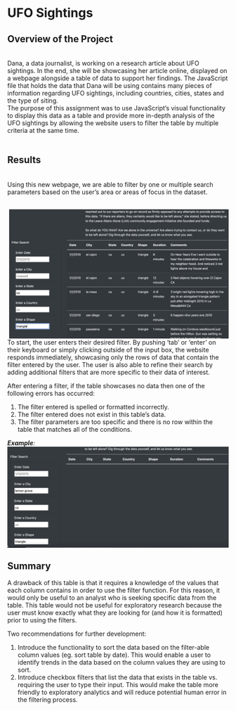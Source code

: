 # UFO Sightings

## Overview of the Project
<br>
Dana, a data journalist, is working on a research article about UFO sightings. In the end, she will be showcasing her article online, displayed on a webpage alongside a table of data to support her findings. The JavaScript file that holds the data that Dana will be using contains many pieces of information regarding UFO sightings, including countries, cities, states and the type of siting. 
<br>
The purpose of this assignment was to use JavaScript’s visual functionality to display this data as a table and provide more in-depth analysis of the UFO sightings by allowing the website users to filter the table by multiple criteria at the same time. 
<br><br>

## Results
<br>
Using this new webpage, we are able to filter by one or multiple search parameters based on the user’s area or areas of focus in the dataset.<br> 

<br><img align="right" width=500 src="https://github.com/hollyouellette/UFOs/blob/main/resources/multiple_filters.png">
To start, the user enters their desired filter. By pushing ‘tab’ or ‘enter’ on their keyboard or simply clicking outside of the input box, the website responds immediately, showcasing only the rows of data that contain the filter entered by the user. The user is also able to refine their search by adding additional filters that are more specific to their data of interest.
<br>

After entering a filter, if the table showcases no data then one of the following errors has occurred:
1.	The filter entered is spelled or formatted incorrectly. 
2.	The filter entered does not exist in this table’s data.
3.	The filter parameters are too specific and there is no row within the table that matches all of the conditions.

_**Example**:_<br>
<img align="center" width=600 src="https://github.com/hollyouellette/UFOs/blob/main/resources/no_matches.png">

## Summary

A drawback of this table is that it requires a knowledge of the values that each column contains in order to use the filter function. For this reason, it would only be useful to an analyst who is seeking specific data from the table. This table would not be useful for exploratory research because the user must know exactly what they are looking for (and how it is formatted) prior to using the filters.

Two recommendations for further development:

1.	Introduce the functionality to sort the data based on the filter-able column values (eg. sort table by date). This would enable a user to identify trends in the data based on the column values they are using to sort.
2.	Introduce checkbox filters that list the data that exists in the table vs. requiring the user to type their input. This would make the table more friendly to exploratory analytics and will reduce potential human error in the filtering process. 

